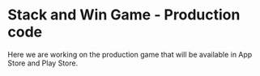 # Stack and Win Game - Production code

Here we are working on the production game that will be available in App Store and Play Store.
